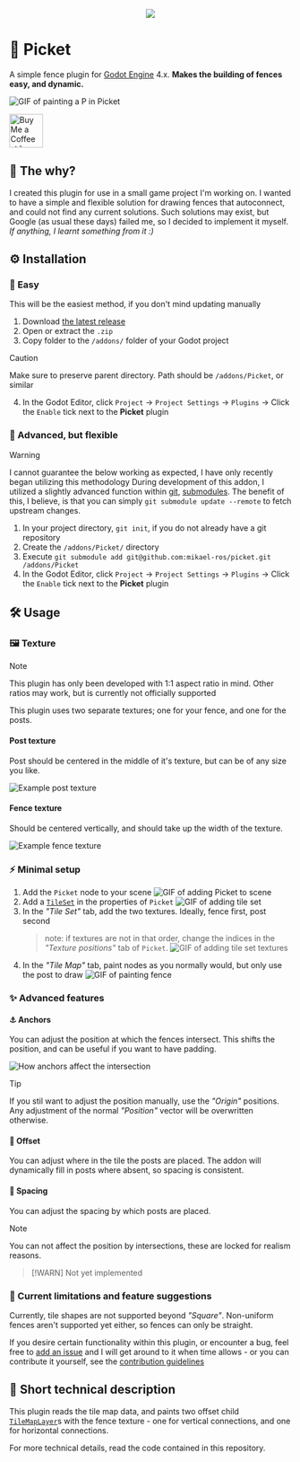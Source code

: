 <p align="center">
	<img style="background-color: transparent" src="assets/picket.svg">
</p>

# 🏡 Picket

A simple fence plugin for [Godot Engine](https://godotengine.org/) 4.x. **Makes the building of fences easy, and dynamic.**

![GIF of painting a P in Picket]()

<a href='https://ko-fi.com/Z8Z212GZR6' target='_blank'><img height='60' style='border:0px;height:60px;' src='https://storage.ko-fi.com/cdn/kofi1.png?v=3' border='0' alt='Buy Me a Coffee at ko-fi.com' /></a>

## 🤔 The why?

I created this plugin for use in a small game project I'm working on. I wanted to have a simple and flexible solution for drawing fences that autoconnect, and could not find any current solutions. Such solutions may exist, but Google (as usual these days) failed me, so I decided to implement it myself. *If anything, I learnt something from it :)*

## ⚙️ Installation
### 💚 Easy
This will be the easiest method, if you don't mind updating manually
1. Download [the latest release](https://github.com/mikael-ros/picket/releases)
2. Open or extract the ``.zip``
3. Copy folder to the ``/addons/`` folder of your Godot project
> [!CAUTION]
> Make sure to preserve parent directory. Path should be ``/addons/Picket``, or similar
4. In the Godot Editor, click ``Project`` -> ``Project Settings`` -> ``Plugins`` -> Click the ``Enable`` tick next to the **Picket** plugin

### 🧠 Advanced, but flexible
> [!WARNING]
> I cannot guarantee the below working as expected, I have only recently began utilizing this methodology
During development of this addon, I utilized a slightly advanced function within [git](https://git-scm.com/), [submodules](https://git-scm.com/book/en/v2/Git-Tools-Submodules). The benefit of this, I believe, is that you can simply ``git submodule update --remote`` to fetch upstream changes.
1. In your project directory, ``git init``, if you do not already have a git repository
2. Create the ``/addons/Picket/`` directory
3. Execute ``git submodule add git@github.com:mikael-ros/picket.git /addons/Picket``
4. In the Godot Editor, click ``Project`` -> ``Project Settings`` -> ``Plugins`` -> Click the ``Enable`` tick next to the **Picket** plugin

## 🛠️ Usage
### 🖼️ Texture
> [!NOTE]
> This plugin has only been developed with 1:1 aspect ratio in mind. Other ratios may work, but is currently not officially supported

This plugin uses two separate textures; one for your fence, and one for the posts. 

#### Post texture
Post should be centered in the middle of it's texture, but can be of any size you like.

![Example post texture]()

#### Fence texture
Should be centered vertically, and should take up the width of the texture.

![Example fence texture]()

### ⚡ Minimal setup
1. Add the ``Picket`` node to your scene
	![GIF of adding Picket to scene]()
2. Add a [``TileSet``](https://docs.godotengine.org/en/stable/classes/class_tileset.html) in the properties of ``Picket``
	![GIF of adding tile set]()
3. In the *"Tile Set"* tab, add the two textures. Ideally, fence first, post second
	> note: if textures are not in that order, change the indices in the *"Texture positions"* tab of ``Picket``.
	![GIF of adding tile set textures]()
4. In the *"Tile Map"* tab, paint nodes as you normally would, but only use the post to draw
	![GIF of painting fence]()

### ✨ Advanced features
#### ⚓ Anchors
You can adjust the position at which the fences intersect. This shifts the position, and can be useful if you want to have padding. 

![How anchors affect the intersection]()

> [!TIP]
> If you stil want to adjust the position manually, use the *"Origin"* positions. Any adjustment of the normal *"Position"* vector will be overwritten otherwise.

#### 📍 Offset
You can adjust where in the tile the posts are placed. The addon will dynamically fill in posts where absent, so spacing is consistent.

#### 📏 Spacing
You can adjust the spacing by which posts are placed. 

> [!NOTE]
> You can not affect the position by intersections, these are locked for realism reasons.

> [!WARN]
> Not yet implemented

### 🧩 Current limitations and feature suggestions
Currently, tile shapes are not supported beyond *"Square"*. Non-uniform fences aren't supported yet either, so fences can only be straight.

If you desire certain functionality within this plugin, or encounter a bug, feel free to [add an issue](https://github.com/mikael-ros/picket/issues/new) and I will get around to it when time allows - or you can contribute it yourself, see the [contribution guidelines](/CONTRIBUTING.md) 


## 💾 Short technical description
This plugin reads the tile map data, and paints two offset child [``TileMapLayer``](https://docs.godotengine.org/en/stable/classes/class_tilemaplayer.html)s with the fence texture - one for vertical connections, and one for horizontal connections. 

For more technical details, read the code contained in this repository.
